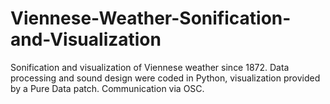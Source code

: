 # Viennese-Weather-Sonification-and-Visualization
Sonification and visualization of Viennese weather since 1872. Data processing and sound design were coded in Python, visualization provided by a Pure Data patch. Communication via OSC. 
